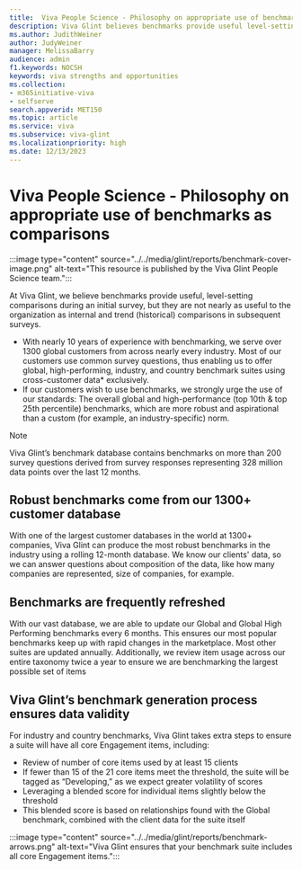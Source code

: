 ```yaml
---
title:  Viva People Science - Philosophy on appropriate use of benchmarks as comparisons
description: Viva Glint believes benchmarks provide useful level-setting comparisons during an initial survey, but are not nearly as useful to the organization as internal and historical comparisons in subsequent surveys.
ms.author: JudithWeiner
author: JudyWeiner
manager: MelissaBarry
audience: admin
f1.keywords: NOCSH
keywords: viva strengths and opportunities
ms.collection:  
- m365initiative-viva
- selfserve 
search.appverid: MET150 
ms.topic: article
ms.service: viva
ms.subservice: viva-glint
ms.localizationpriority: high
ms.date: 12/13/2023
---
```


# Viva People Science - Philosophy on appropriate use of benchmarks as comparisons

:::image type="content" source="../../media/glint/reports/benchmark-cover-image.png" alt-text="This resource is published by the Viva Glint People Science team.":::

At Viva Glint, we believe benchmarks provide useful, level-setting comparisons during an initial survey, but they are not nearly as useful to the organization as internal and trend (historical) comparisons in subsequent surveys. 

- With nearly 10 years of experience with benchmarking, we serve over 1300 global customers from across nearly every industry. Most of our customers use common survey questions, thus enabling us to offer global, high-performing, industry, and country benchmark suites using cross-customer data* exclusively.
- If our customers wish to use benchmarks, we strongly urge the use of our standards: The overall global and high-performance (top 10th & top 25th percentile) benchmarks, which are more robust and aspirational than a custom (for example, an industry-specific) norm.

>[!NOTE]
> Viva Glint’s benchmark database contains benchmarks on more than 200 survey questions derived from survey responses representing 328 million data points over the last 12 months.

## Robust benchmarks come from our 1300+ customer database

With one of the largest customer databases in the world at 1300+ companies, Viva Glint can produce the most robust benchmarks in the industry using a rolling 12-month database. 
We know our clients' data, so we can answer questions about composition of the data, like how many companies are represented, size of companies, for example.

## Benchmarks are frequently refreshed

With our vast database, we are able to update our Global and Global High Performing benchmarks every 6 months. This ensures our most popular benchmarks keep up with rapid changes in the marketplace. Most other suites are updated annually.
Additionally, we review item usage across our entire taxonomy twice a year to ensure we are benchmarking the largest possible set of items

## Viva Glint’s benchmark generation process ensures data validity

For industry and country benchmarks, Viva Glint takes extra steps to ensure a suite will have all core Engagement items, including:
-	Review of number of core items used by at least 15 clients
 -	If fewer than 15 of the 21 core items meet the threshold, the suite will be tagged as “Developing,” as we expect greater volatility of scores
-	Leveraging a blended score for individual items slightly below the threshold
 - 	This blended score is based on relationships found with the Global benchmark, combined with the client data for the suite itself

:::image type="content" source="../../media/glint/reports/benchmark-arrows.png" alt-text="Viva Glint ensures that your benchmark suite includes all core Engagement items.":::

